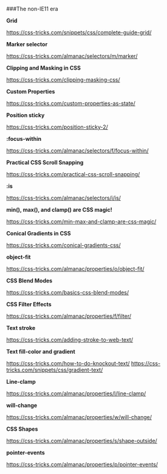 ###The non-IE11 era

**Grid**

https://css-tricks.com/snippets/css/complete-guide-grid/

**Marker selector**

https://css-tricks.com/almanac/selectors/m/marker/

**Clipping and Masking in CSS**

https://css-tricks.com/clipping-masking-css/

**Custom Properties**

https://css-tricks.com/custom-properties-as-state/

**Position sticky**

https://css-tricks.com/position-sticky-2/

**:focus-within**

https://css-tricks.com/almanac/selectors/f/focus-within/

**Practical CSS Scroll Snapping**

https://css-tricks.com/practical-css-scroll-snapping/

**:is**

https://css-tricks.com/almanac/selectors/i/is/

**min(), max(), and clamp() are CSS magic!**

https://css-tricks.com/min-max-and-clamp-are-css-magic/

**Conical Gradients in CSS**

https://css-tricks.com/conical-gradients-css/

**object-fit**

https://css-tricks.com/almanac/properties/o/object-fit/

**CSS Blend Modes**

https://css-tricks.com/basics-css-blend-modes/

**CSS Filter Effects**

https://css-tricks.com/almanac/properties/f/filter/

**Text stroke**

https://css-tricks.com/adding-stroke-to-web-text/

**Text fill-color and gradient**

https://css-tricks.com/how-to-do-knockout-text/
https://css-tricks.com/snippets/css/gradient-text/

**Line-clamp**

https://css-tricks.com/almanac/properties/l/line-clamp/

**will-change**

https://css-tricks.com/almanac/properties/w/will-change/

**CSS Shapes**

https://css-tricks.com/almanac/properties/s/shape-outside/

**pointer-events**

https://css-tricks.com/almanac/properties/p/pointer-events/
